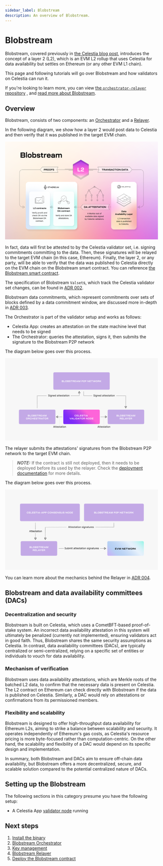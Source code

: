 ```yaml
---
sidebar_label: Blobstream
description: An overview of Blobstream.
---
```


# Blobstream

Blobstream, covered previously in
[the Celestia blog post](https://blog.celestia.org/celestiums/),
introduces the concept of a layer 2 (L2), which is an EVM L2
rollup that uses Celestia for data availability
but settles on Ethereum (or any other EVM L1 chain).

This page and following tutorials will go over Blobstream and how validators on Celestia can run it.

If you're looking to learn more, you can view
[the `orchestrator-relayer` repository](https://github.com/celestiaorg/orchestrator-relayer)
, and
[read more about Blobstream](https://github.com/celestiaorg/blobstream-contracts#how-it-works).

## Overview

Blobstream,
consists of two components: an [Orchestrator](../blobstream-orchestrator)
and a [Relayer](../blobstream-relayer).

In the following diagram, we show how a layer 2 would post data to
Celestia and then verify that it was published in the target EVM chain.

![Blobstream-Architecture](../img/blobstream/Blobstream.png)

In fact, data will first be attested to by the Celestia validator set, i.e. signing commitments committing to the data. Then, these signatures will be relayed to the target EVM chain (in this case, Ethereum). Finally,
the layer 2, or any party, will be able to verify that the data was published to Celestia directly on the EVM chain on the Blobstream smart contract. You can
reference
[the Blobstream smart contract](https://github.com/celestiaorg/blobstream-contracts/blob/master/src/Blobstream.sol).

The specification of Blobstream `Valset`s, which track the Celestia validator set
changes, can be found in [ADR 002](https://github.com/celestiaorg/celestia-app/blob/main/docs/architecture/adr-002-qgb-valset.md).

Blobstream data commitments, which represent commitments over sets of blocks
defined by a data commitment window, are
discussed more in-depth in
[ADR 003](https://github.com/celestiaorg/celestia-app/blob/main/docs/architecture/adr-003-qgb-data-commitments.md).

The Orchestrator is part of the validator setup and works as follows:

- Celestia App: creates an attestation on the state machine level that needs to
  be signed
- The Orchestrator: queries the attestation, signs it, then submits the signature
  to the Blobstream P2P network

The diagram below goes over this process.

![Blobstream-Orchestrator](../img/blobstream/blobstream-orchestrator.png)

The relayer submits the attestations' signatures from the Blobstream P2P network to the target EVM chain.

> **_NOTE:_** If the contract is still not deployed, then it needs to be deployed before its used by the relayer. Check the [deployment documentation](./blobstream-deploy.md) for more details.

The diagram below goes over this process.

![Blobstream-Relayer](../img/blobstream/blobstream-relayer.png)

You can learn more about the mechanics behind the Relayer in
[ADR 004](https://github.com/celestiaorg/celestia-app/blob/main/docs/architecture/adr-004-qgb-relayer-security.md).

## Blobstream and data availability committees (DACs)

### Decentralization and security

Blobstream is built on Celestia, which uses a CometBFT-based proof-of-stake
system. An incorrect data availability attestation in this system will ultimately be
penalized (currently not implemented), ensuring validators act in good faith. Thus, Blobstream shares the same security assumptions as Celestia. In contrast, data availability
committees (DACs), are typically centralized or semi-centralized, relying on
a specific set of entities or individuals to vouch for data availability.

### Mechanism of verification

Blobstream uses data availability attestations, which are Merkle roots of the batched
L2 data, to confirm that the necessary data is present on Celestia. The L2 contract
on Ethereum can check directly with Blobstream if the data is published on Celestia. Similarly, a DAC would rely on
attestations or confirmations from its permissioned members.

### Flexibility and scalability

Blobstream is designed to offer high-throughput data availability for Ethereum L2s,
aiming to strike a balance between scalability and security. It operates
independently of Ethereum's gas costs, as Celestia's resource pricing is more
byte-focused rather than computation-centric. On the other hand, the scalability and
flexibility of a DAC would depend on its specific design and implementation.

In summary, both Blobstream and DACs aim to ensure off-chain data availability,
but Blobstream offers a more decentralized, secure, and scalable solution
compared to the potential centralized nature of DACs.

## Setting up the Blobstream

The following sections in this category presume you have the following setup:

- A Celestia App
  [validator node](../consensus-node#optional-setting-up-a-validator) running

## Next steps

1. [Install the binary](../blobstream-binary)
2. [Blobstream Orchestrator](../blobstream-orchestrator)
3. [Key management](../blobstream-keys)
4. [Blobstream Relayer](../blobstream-relayer)
5. [Deploy the Blobstream contract](../blobstream-deploy)

